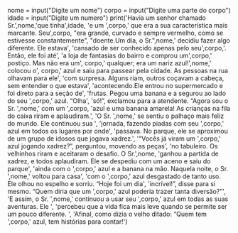 nome = input("Digite um nome")
corpo = input("Digite uma parte do corpo")
idade = input("Digite um numero")
print('Havia um senhor chamado Sr.',nome,'que tinha',idade,
      'e um ',corpo,' que era a sua característica mais marcante. Seu',corpo,
      "era grande, curvado e sempre vermelho, como se estivesse constantemente",
      "doente.Um dia, o Sr.",nome,' decidiu fazer algo diferente. Ele estava',
      'cansado de ser conhecido apenas pelo seu',corpo,'. Então, ele foi até',
      'a loja de fantasias do bairro e comprou um',corpo,' postiço. Mas não era um',
      corpo,' qualquer; era um nariz azul!',nome,' colocou o',
      corpo,' azul e saiu para passear pela cidade. As pessoas na rua olhavam para ele',
      'com surpresa. Alguns riam, outros coçavam a cabeça, sem entender o que estava',
      'acontecendo.Ele entrou no supermercado e foi direto para a seção de',
      'frutas. Pegou uma banana e a segurou ao lado do seu ',corpo,' azul. “Olha',
      'só!”, exclamou para a atendente. “Agora sou o Sr. ',nome,' com um ',corpo,
      'azul e uma banana amarela! As crianças na fila do caixa riram e aplaudiram.',
      'O Sr. ',nome,' se sentiu o palhaço mais feliz do mundo. Ele continuou sua ',
      'jornada, fazendo piadas com seu ',corpo,' azul em todos os lugares por onde',
      'passava. No parque, ele se aproximou de um grupo de idosos que jogava xadrez.',
      '“Vocês já viram um ',corpo,' azul jogando xadrez?”, perguntou, movendo as peças',
      'no tabuleiro. Os velhinhos riram e aceitaram o desafio. O Sr.',nome,
      'ganhou a partida de xadrez, e todos aplaudiram. Ele se despediu com um aceno e saiu do parque',
      'ainda com o ',corpo,' azul e a banana na mão. Naquela noite, o Sr. ',nome,' voltou para casa',
      'com o ',corpo,' azul desgastado de tanto uso. Ele olhou no espelho e sorriu. “Hoje foi um dia',
      'incrível!”, disse para si mesmo. “Quem diria que um ',corpo,' azul poderia trazer tanta diversão?”',
'E assim, o Sr. ',nome,' continuou a usar seu ',corpo,' azul em todas as suas aventuras. Ele ',
      'percebeu que a vida fica mais leve quando se permite ser um pouco diferente. ',
      'Afinal, como dizia o velho ditado: “Quem tem ',corpo,' azul, tem histórias para contar!')
